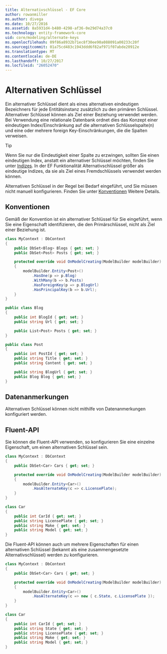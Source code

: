 ```yaml
---
title: Alternativschlüssel - EF Core
author: rowanmiller
ms.author: divega
ms.date: 10/27/2016
ms.assetid: 8a5931d4-b480-4298-af36-0e29d74a37c0
ms.technology: entity-framework-core
uid: core/modeling/alternate-keys
ms.openlocfilehash: 09f86a8932b71ec8f30ee90a088091a00233c20f
ms.sourcegitcommit: 01a75cd483c1943ddd6f82af971f07abde20912e
ms.translationtype: MT
ms.contentlocale: de-DE
ms.lasthandoff: 10/27/2017
ms.locfileid: "26052470"
---
```

# <a name="alternate-keys"></a>Alternativen Schlüssel

Ein alternativer Schlüssel dient als eines alternativen eindeutigen Bezeichners für jede Entitätsinstanz zusätzlich zu den primären Schlüssel. Alternativer Schlüssel können als Ziel einer Beziehung verwendet werden. Bei Verwendung eine relationale Datenbank ordnet dies das Konzept einer eindeutigen Index/Einschränkung auf die alternativen Schlüsselspalte(n) und eine oder mehrere foreign Key-Einschränkungen, die die Spalten verweisen.

> [!TIP]  
> Wenn Sie nur die Eindeutigkeit einer Spalte zu erzwingen, sollten Sie einen eindeutigen Index, anstatt ein alternativer Schlüssel möchten, finden Sie unter [Indizes](indexes.md). In der EF Funktionalität Alternativschlüssel größer als eindeutige Indizes, da sie als Ziel eines Fremdschlüssels verwendet werden können.

Alternativen Schlüssel in der Regel bei Bedarf eingeführt, und Sie müssen nicht manuell konfigurieren. Finden Sie unter [Konventionen](#conventions) Weitere Details.

## <a name="conventions"></a>Konventionen

Gemäß der Konvention ist ein alternativer Schlüssel für Sie eingeführt, wenn Sie eine Eigenschaft identifizieren, die den Primärschlüssel, nicht als Ziel einer Beziehung ist.

<!-- [!code-csharp[Main](samples/core/Modeling/Conventions/Samples/AlternateKey.cs?highlight=12)] -->
``` csharp
class MyContext : DbContext
{
    public DbSet<Blog> Blogs { get; set; }
    public DbSet<Post> Posts { get; set; }

    protected override void OnModelCreating(ModelBuilder modelBuilder)
    {
        modelBuilder.Entity<Post>()
            .HasOne(p => p.Blog)
            .WithMany(b => b.Posts)
            .HasForeignKey(p => p.BlogUrl)
            .HasPrincipalKey(b => b.Url);
    }
}

public class Blog
{
    public int BlogId { get; set; }
    public string Url { get; set; }

    public List<Post> Posts { get; set; }
}

public class Post
{
    public int PostId { get; set; }
    public string Title { get; set; }
    public string Content { get; set; }

    public string BlogUrl { get; set; }
    public Blog Blog { get; set; }
}
```

## <a name="data-annotations"></a>Datenanmerkungen

Alternativen Schlüssel können nicht mithilfe von Datenanmerkungen konfiguriert werden.

## <a name="fluent-api"></a>Fluent-API

Sie können die Fluent-API verwenden, so konfigurieren Sie eine einzelne Eigenschaft, um einen alternativen Schlüssel sein.

<!-- [!code-csharp[Main](samples/core/Modeling/FluentAPI/Samples/AlternateKeySingle.cs?highlight=7,8)] -->
``` csharp
class MyContext : DbContext
{
    public DbSet<Car> Cars { get; set; }

    protected override void OnModelCreating(ModelBuilder modelBuilder)
    {
        modelBuilder.Entity<Car>()
            .HasAlternateKey(c => c.LicensePlate);
    }
}

class Car
{
    public int CarId { get; set; }
    public string LicensePlate { get; set; }
    public string Make { get; set; }
    public string Model { get; set; }
}
```

Die Fluent-API können auch um mehrere Eigenschaften für einen alternativen Schlüssel (bekannt als eine zusammengesetzte Alternativschlüssel) werden zu konfigurieren.

<!-- [!code-csharp[Main](samples/core/Modeling/FluentAPI/Samples/AlternateKeyComposite.cs?highlight=7,8)] -->
``` csharp
class MyContext : DbContext
{
    public DbSet<Car> Cars { get; set; }

    protected override void OnModelCreating(ModelBuilder modelBuilder)
    {
        modelBuilder.Entity<Car>()
            .HasAlternateKey(c => new { c.State, c.LicensePlate });
    }
}

class Car
{
    public int CarId { get; set; }
    public string State { get; set; }
    public string LicensePlate { get; set; }
    public string Make { get; set; }
    public string Model { get; set; }
}
```
